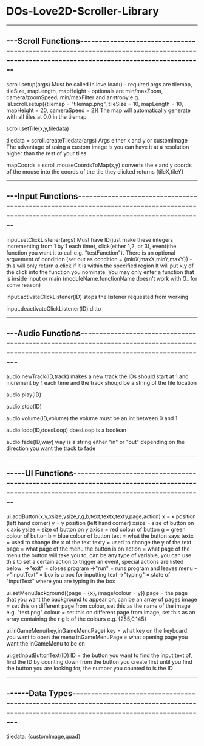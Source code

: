 # DOs-Love2D-Scroller-Library

----------------------------------------------------------------------------------------------------------------------------------------------------------
---Scroll Functions---------------------------------------------------------------------------------------------------------------------------------------
----------------------------------------------------------------------------------------------------------------------------------------------------------

scroll.setup(args)
	Must be called in love.load() - required args are tilemap, tileSize, mapLength, mapHeight - optionals are min/maxZoom, camera/zoomSpeed, min/maxFilter and anstropy
	e.g. lsl.scroll.setup({tilemap = "tilemap.png", tileSize = 10, mapLength = 10, mapHeight = 20, cameraSpeed = 2})
	The map will automatically generate with all tiles at 0,0 in the tilemap

scroll.setTile(x,y,tiledata)

tiledata = scroll.createTiledata(args)
	Args either x and y or customImage
	The advantage of using a custom image is you can have it at a resolution higher than the rest of your tiles

mapCoords = scroll.mouseCoordsToMap(x,y)
	converts the x and y coords of the mouse into the coords of the tile they clicked
	returns {tileX,tileY}

----------------------------------------------------------------------------------------------------------------------------------------------------------
---Input Functions----------------------------------------------------------------------------------------------------------------------------------------
----------------------------------------------------------------------------------------------------------------------------------------------------------

input.setClickListener(args)
	Must have ID(just make these integers incrementing from 1 by 1 each time), click(either 1,2, or 3), event(the function you want it to call e.g. "testFunction").
	There is an optional arguement of condition (set out as condition = {minX,maxX,minY,maxY}) - this will only return a click if it is within the specified region
	It will put x,y of the click into the function you nominate.
	You may only enter a function that is inside input or main (moduleName.functionName doesn't work with G_ for some reason)

input.activateClickListener(ID)
	stops the listener requested from working
			
input.deactivateClickListener(ID)
	ditto

----------------------------------------------------------------------------------------------------------------------------------------------------------
---Audio Functions----------------------------------------------------------------------------------------------------------------------------------------
----------------------------------------------------------------------------------------------------------------------------------------------------------

audio.newTrack(ID,track)
	makes a new track
	the IDs should start at 1 and increment by 1 each time and the track shou;d be a string of the file location

audio.play(ID)

audio.stop(ID)

audio.volume(ID,volume)
	the volume must be an int between 0 and 1

audio.loop(ID,doesLoop)
	doesLoop is a boolean
		
audio.fade(ID,way)
	way is a string either "in" or "out" depending on the direction you want the track to fade

----------------------------------------------------------------------------------------------------------------------------------------------------------
-----UI Functions-----------------------------------------------------------------------------------------------------------------------------------------
----------------------------------------------------------------------------------------------------------------------------------------------------------

ui.addButton(x,y,xsize,ysize,r,g,b,text,textx,texty,page,action)
	x = x position (left hand corner)
	y = y position (left hand corner)
	xsize = size of button on x axis
	ysize = size of button on y axis
	r = red colour of button
	g = green colour of button
	b = blue colour of button
	text = what the button says
	textx = used to change the x of the text
	texty = used to change the y of the text
	page = what page of the menu the button is on
	action = what page of the menu the button will take you to, can be any type of variable, you can use this to set a certain action to trigger an event, special actions are listed below:
		->"exit" = closes program
		->"run" = runs program and leaves menu
		->"inputText" = box is a box for inputting text
		->"typing" = state of "inputText" where you are typing in the box

ui.setMenuBackground({page = {x}, image/colour = y})
	page = the page that you want the background to appear on, can be an array of pages
	image = set this on different page from colour, set this as the name of the image e.g. "test.png"
	colour = set this on different page from image, set this as an array containing the r g b of the colours e.g. {255,0,145}

ui.inGameMenu(key,inGameMenuPage)
	key = what key on the keyboard you want to open the menu
	inGameMenuPage = what opening page you want the inGameMenu to be on

ui.getInputButtonText(ID)
	ID = the button you want to find the input text of, find the ID by counting down from the button you create first until you find the button you are looking for, the number you counted to is the ID

----------------------------------------------------------------------------------------------------------------------------------------------------------
------Data Types------------------------------------------------------------------------------------------------------------------------------------------
----------------------------------------------------------------------------------------------------------------------------------------------------------

tiledata:
	{customImage,quad}